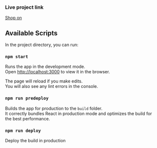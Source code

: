 ### Live project link

[Shop on](https://ajay24897.github.io/shop-on/)

## Available Scripts

In the project directory, you can run:

### `npm start`

Runs the app in the development mode.\
Open [http://localhost:3000](http://localhost:3000) to view it in the browser.

The page will reload if you make edits.\
You will also see any lint errors in the console.

### `npm run predeploy`

Builds the app for production to the `build` folder.\
It correctly bundles React in production mode and optimizes the build for the best performance.

### `npm run deploy`

Deploy the build in production
